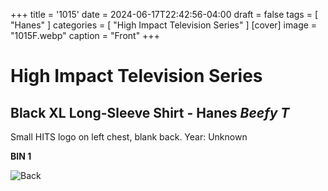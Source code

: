 +++
title = '1015'
date = 2024-06-17T22:42:56-04:00
draft = false
tags = [ "Hanes" ]
categories = [ "High Impact Television Series" ]
[cover]
image = "1015F.webp"
caption = "Front"
+++
# High Impact Television Series
## Black XL Long-Sleeve Shirt - Hanes *Beefy T*
Small HITS logo on left chest, blank back. Year: Unknown

**BIN 1**

![Back](/1015B.webp)
